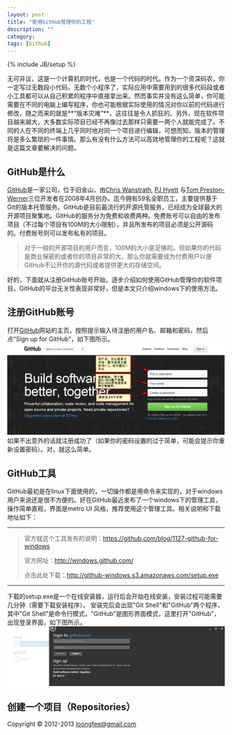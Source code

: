 ```yaml
---
layout: post
title: "使用GitHub管理你的工程"
description: ""
category: 
tags: [Github]
---
```

{% include JB/setup %}


无可非议，这是一个计算机的时代，也是一个代码的时代。作为一个资深码农，你一定写过无数段小代码，无数个小程序了，实际应用中需要用到的很多代码段或者小工具都可以从自己积累的程序中直接拿出来。然而事实并没有这么简单，你可能需要在不同的电脑上编写程序，你也可能根据实际使用的情况对你以前的代码进行修改，随之而来的就是**“版本灾难”**，这往往是令人抓狂的。另外，现在软件项目越来越大，大多数实际项目已经不再像过去那样只需要一两个人就能完成了。不同的人在不同的终端上几乎同时地对同一个项目进行编辑，可想而知，版本的管理将是多么繁琐的一件事情。那么有没有什么方法可以高效地管理你的工程呢？这就是这篇文章要解决的问题。

## GitHub是什么

[GitHub](https://github.com/)是一家公司，位于旧金山，由[Chris Wanstrath](https://github.com/defunkt), [PJ Hyett](https://github.com/pjhyett) 与[Tom Preston-Werner](https://github.com/mojombo)三位开发者在2008年4月创办。迄今拥有59名全职员工，主要提供基于Git的版本托管服务。GitHub是目前最流行的开源托管服务，已经成为全球最大的开源项目聚集地。GitHub的服务分为免费和收费两种。免费账号可以自由的发布项目（不过每个项目有100M的大小限制），并且所发布的项目必须是公开源码的。付费账号则可以发布私有的项目。

> 对于一般的开源项目的用户而言，100M的大小是足够的。但如果你的代码是商业保密的或者你的项目非常的大，那么你就需要成为付费用户以便GitHub不公开你的源代码或者提供更大的存储空间。

好的，下面就从注册GitHub账号开始，逐步介绍如何使用GitHub管理你的软件项目。GitHub的平台无关性表现非常好，但是本文只介绍windows下的使用方法。

## 注册GitHub账号

打开[GitHub](https://github.com/)网站的主页，按照提示输入待注册的用户名、邮箱和密码，然后点“Sign up for GitHub”，如下图所示。![注册](/assets/images/20130801-sign_up.png)
如果不出意外的话就注册成功了（如果你的密码设置的过于简单，可能会提示你重新设置密码）。对，就这么简单。

## GitHub工具

GitHub最初是在linux下面使用的，一切操作都是用命令来实现的，对于windows用户来说还是很不方便的。好在GitHub最近发布了一个windows下的管理工具，操作简单直观，界面是metro UI 风格，推荐使用这个管理工具。相关说明和下载地址如下：

---------------------------------------------------------------------------------
> 官方就这个工具发布的说明：<https://github.com/blog/1127-github-for-windows>
> 
> 官方网址：<http://windows.github.com/>
> 
> 点击此处下载：<http://github-windows.s3.amazonaws.com/setup.exe>

---------------------------------------------------------------------------------
下载的setup.exe是一个在线安装器，运行后会开始在线安装，安装过程可能需要几分钟（需要下载安装程序）。
安装完后会出现"Git Shell"和"GitHub"两个程序，其中"Git Shell"是命令行模式，"GitHub"是图形界面模式，这里打开"GitHub"，出现登录界面，如下图所示。
![登录客户端](/assets/images/20130801-github_login.png)
## 创建一个项目（Repositories）


Copyright &copy;  2012-2013  <loongfee@gmail.com>
